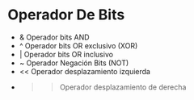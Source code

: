 # Operador De Bits

* & Operador bits AND
* ^	Operador bits OR exclusivo (XOR)
* | Operador bits OR inclusivo
* ~	Operador Negación Bits (NOT)
* << Operador desplazamiento izquierda
* >> Operador desplazamiento de derecha
